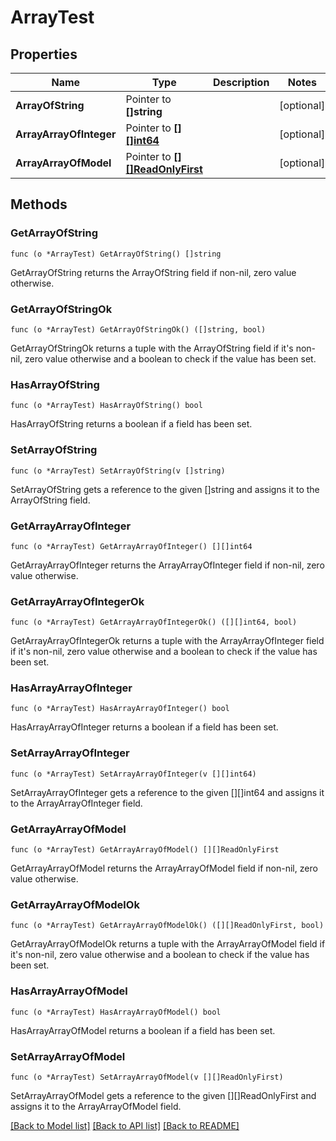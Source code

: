 # ArrayTest

## Properties

Name | Type | Description | Notes
------------ | ------------- | ------------- | -------------
**ArrayOfString** | Pointer to **[]string** |  | [optional]
**ArrayArrayOfInteger** | Pointer to [**[][]int64**](array.md) |  | [optional]
**ArrayArrayOfModel** | Pointer to [**[][]ReadOnlyFirst**](array.md) |  | [optional]

## Methods

### GetArrayOfString

`func (o *ArrayTest) GetArrayOfString() []string`

GetArrayOfString returns the ArrayOfString field if non-nil, zero value otherwise.

### GetArrayOfStringOk

`func (o *ArrayTest) GetArrayOfStringOk() ([]string, bool)`

GetArrayOfStringOk returns a tuple with the ArrayOfString field if it's non-nil, zero value otherwise
and a boolean to check if the value has been set.

### HasArrayOfString

`func (o *ArrayTest) HasArrayOfString() bool`

HasArrayOfString returns a boolean if a field has been set.

### SetArrayOfString

`func (o *ArrayTest) SetArrayOfString(v []string)`

SetArrayOfString gets a reference to the given []string and assigns it to the ArrayOfString field.

### GetArrayArrayOfInteger

`func (o *ArrayTest) GetArrayArrayOfInteger() [][]int64`

GetArrayArrayOfInteger returns the ArrayArrayOfInteger field if non-nil, zero value otherwise.

### GetArrayArrayOfIntegerOk

`func (o *ArrayTest) GetArrayArrayOfIntegerOk() ([][]int64, bool)`

GetArrayArrayOfIntegerOk returns a tuple with the ArrayArrayOfInteger field if it's non-nil, zero value otherwise
and a boolean to check if the value has been set.

### HasArrayArrayOfInteger

`func (o *ArrayTest) HasArrayArrayOfInteger() bool`

HasArrayArrayOfInteger returns a boolean if a field has been set.

### SetArrayArrayOfInteger

`func (o *ArrayTest) SetArrayArrayOfInteger(v [][]int64)`

SetArrayArrayOfInteger gets a reference to the given [][]int64 and assigns it to the ArrayArrayOfInteger field.

### GetArrayArrayOfModel

`func (o *ArrayTest) GetArrayArrayOfModel() [][]ReadOnlyFirst`

GetArrayArrayOfModel returns the ArrayArrayOfModel field if non-nil, zero value otherwise.

### GetArrayArrayOfModelOk

`func (o *ArrayTest) GetArrayArrayOfModelOk() ([][]ReadOnlyFirst, bool)`

GetArrayArrayOfModelOk returns a tuple with the ArrayArrayOfModel field if it's non-nil, zero value otherwise
and a boolean to check if the value has been set.

### HasArrayArrayOfModel

`func (o *ArrayTest) HasArrayArrayOfModel() bool`

HasArrayArrayOfModel returns a boolean if a field has been set.

### SetArrayArrayOfModel

`func (o *ArrayTest) SetArrayArrayOfModel(v [][]ReadOnlyFirst)`

SetArrayArrayOfModel gets a reference to the given [][]ReadOnlyFirst and assigns it to the ArrayArrayOfModel field.


[[Back to Model list]](../README.md#documentation-for-models) [[Back to API list]](../README.md#documentation-for-api-endpoints) [[Back to README]](../README.md)


